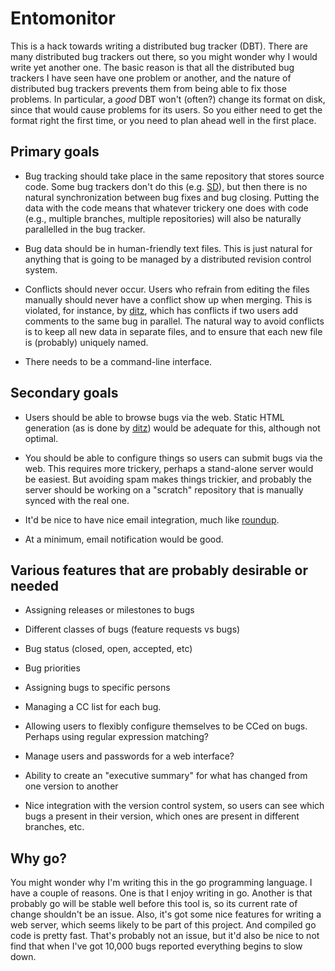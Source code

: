 Entomonitor
===========

This is a hack towards writing a distributed bug tracker (DBT).  There
are many distributed bug trackers out there, so you might wonder why I
would write yet another one.  The basic reason is that all the
distributed bug trackers I have seen have one problem or another, and
the nature of distributed bug trackers prevents them from being able
to fix those problems.  In particular, a *good* DBT won't (often?)
change its format on disk, since that would cause problems for its
users.  So you either need to get the format right the first time, or
you need to plan ahead well in the first place.

Primary goals
-------------

- Bug tracking should take place in the same repository that stores
  source code.  Some bug trackers don't do this
  (e.g. [SD](http://syncwith.us/sd)), but then there is no natural
  synchronization between bug fixes and bug closing.  Putting the data
  with the code means that whatever trickery one does with code (e.g.,
  multiple branches, multiple repositories) will also be naturally
  parallelled in the bug tracker.

- Bug data should be in human-friendly text files.  This is just
  natural for anything that is going to be managed by a distributed
  revision control system.

- Conflicts should never occur.  Users who refrain from editing the
  files manually should never have a conflict show up when merging.
  This is violated, for instance, by
  [ditz](http://ditz.rubyforge.org), which has conflicts if two users
  add comments to the same bug in parallel.  The natural way to avoid
  conflicts is to keep all new data in separate files, and to ensure
  that each new file is (probably) uniquely named.

- There needs to be a command-line interface.

Secondary goals
---------------

- Users should be able to browse bugs via the web.  Static HTML
  generation (as is done by [ditz](http://ditz.rubyforge.org)) would
  be adequate for this, although not optimal.

- You should be able to configure things so users can submit bugs via
  the web.  This requires more trickery, perhaps a stand-alone server
  would be easiest.  But avoiding spam makes things trickier, and
  probably the server should be working on a "scratch" repository that
  is manually synced with the real one.

- It'd be nice to have nice email integration, much like
  [roundup](http://roundup.sourceforge.net).

- At a minimum, email notification would be good.

Various features that are probably desirable or needed
------------------------------------------------------

- Assigning releases or milestones to bugs

- Different classes of bugs (feature requests vs bugs)

- Bug status (closed, open, accepted, etc)

- Bug priorities

- Assigning bugs to specific persons

- Managing a CC list for each bug.

- Allowing users to flexibly configure themselves to be CCed on bugs.
  Perhaps using regular expression matching?

- Manage users and passwords for a web interface?

- Ability to create an "executive summary" for what has changed from
  one version to another

- Nice integration with the version control system, so users can see
  which bugs a present in their version, which ones are present
  in different branches, etc.

Why go?
------

You might wonder why I'm writing this in the go programming language.
I have a couple of reasons.  One is that I enjoy writing in go.
Another is that probably go will be stable well before this tool is,
so its current rate of change shouldn't be an issue.  Also, it's got
some nice features for writing a web server, which seems likely to be
part of this project.  And compiled go code is pretty fast.  That's
probably not an issue, but it'd also be nice to not find that when
I've got 10,000 bugs reported everything begins to slow down.
